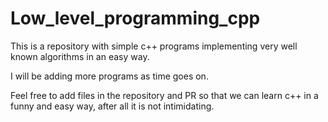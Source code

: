 # Low_level_programming_cpp
This is a repository with simple c++ programs implementing very well known algorithms in an easy way.

I will be adding more programs as time goes on.

Feel free to add files in the repository and PR so that we can learn c++ in a funny and easy way, after all it is not intimidating.
